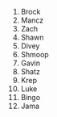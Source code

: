 1. Brock
2. Mancz
3. Zach
4. Shawn
5. Divey
6. Shmoop
7. Gavin
8. Shatz
9. Krep
10. Luke
11. Bingo
12. Jama
